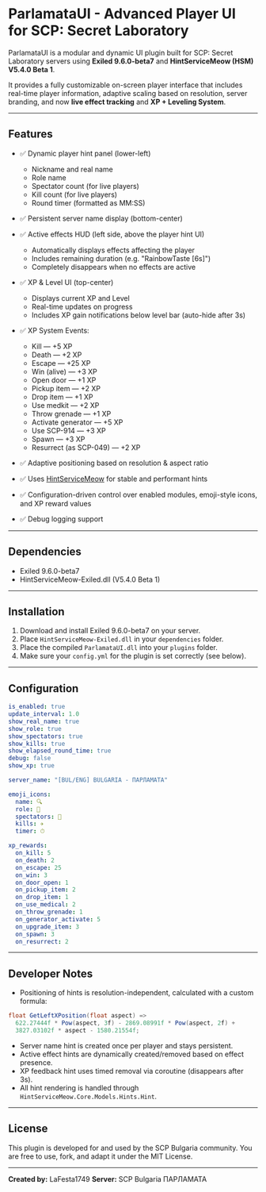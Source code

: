 ﻿# ParlamataUI - Advanced Player UI for SCP: Secret Laboratory

ParlamataUI is a modular and dynamic UI plugin built for SCP: Secret Laboratory servers using **Exiled 9.6.0-beta7** and **HintServiceMeow (HSM) V5.4.0 Beta 1**.

It provides a fully customizable on-screen player interface that includes real-time player information, adaptive scaling based on resolution, server branding, and now **live effect tracking** and **XP + Leveling System**.

---

## Features

* ✅ Dynamic player hint panel (lower-left)

  * Nickname and real name
  * Role name
  * Spectator count (for live players)
  * Kill count (for live players)
  * Round timer (formatted as MM\:SS)

* ✅ Persistent server name display (bottom-center)

* ✅ Active effects HUD (left side, above the player hint UI)

  * Automatically displays effects affecting the player
  * Includes remaining duration (e.g. "RainbowTaste \[6s]")
  * Completely disappears when no effects are active

* ✅ XP & Level UI (top-center)

  * Displays current XP and Level
  * Real-time updates on progress
  * Includes XP gain notifications below level bar (auto-hide after 3s)

* ✅ XP System Events:

  * Kill — +5 XP
  * Death — +2 XP
  * Escape — +25 XP
  * Win (alive) — +3 XP
  * Open door — +1 XP
  * Pickup item — +2 XP
  * Drop item — +1 XP
  * Use medkit — +2 XP
  * Throw grenade — +1 XP
  * Activate generator — +5 XP
  * Use SCP-914 — +3 XP
  * Spawn — +3 XP
  * Resurrect (as SCP-049) — +2 XP

* ✅ Adaptive positioning based on resolution & aspect ratio

* ✅ Uses [HintServiceMeow](https://github.com/MeowServer/HintServiceMeow) for stable and performant hints

* ✅ Configuration-driven control over enabled modules, emoji-style icons, and XP reward values

* ✅ Debug logging support

---

## Dependencies

* Exiled 9.6.0-beta7
* HintServiceMeow-Exiled.dll (V5.4.0 Beta 1)

---

## Installation

1. Download and install Exiled 9.6.0-beta7 on your server.
2. Place `HintServiceMeow-Exiled.dll` in your `dependencies` folder.
3. Place the compiled `ParlamataUI.dll` into your `plugins` folder.
4. Make sure your `config.yml` for the plugin is set correctly (see below).

---

## Configuration

```yaml
is_enabled: true
update_interval: 1.0
show_real_name: true
show_role: true
show_spectators: true
show_kills: true
show_elapsed_round_time: true
debug: false
show_xp: true

server_name: "[BUL/ENG] BULGARIA - ПАРЛАМАТА"

emoji_icons:
  name: 🔍
  role: 🤖
  spectators: 👥
  kills: ✈
  timer: ⏱

xp_rewards:
  on_kill: 5
  on_death: 2
  on_escape: 25
  on_win: 3
  on_door_open: 1
  on_pickup_item: 2
  on_drop_item: 1
  on_use_medical: 2
  on_throw_grenade: 1
  on_generator_activate: 5
  on_upgrade_item: 3
  on_spawn: 3
  on_resurrect: 2
```

---

## Developer Notes

* Positioning of hints is resolution-independent, calculated with a custom formula:

```cs
float GetLeftXPosition(float aspect) =>
  622.27444f * Pow(aspect, 3f) - 2869.08991f * Pow(aspect, 2f) +
  3827.03102f * aspect - 1580.21554f;
```

* Server name hint is created once per player and stays persistent.
* Active effect hints are dynamically created/removed based on effect presence.
* XP feedback hint uses timed removal via coroutine (disappears after 3s).
* All hint rendering is handled through `HintServiceMeow.Core.Models.Hints.Hint`.

---

## License

This plugin is developed for and used by the SCP Bulgaria community. You are free to use, fork, and adapt it under the MIT License.

---

**Created by:** LaFesta1749
**Server:** SCP Bulgaria ПАРЛАМАТА
